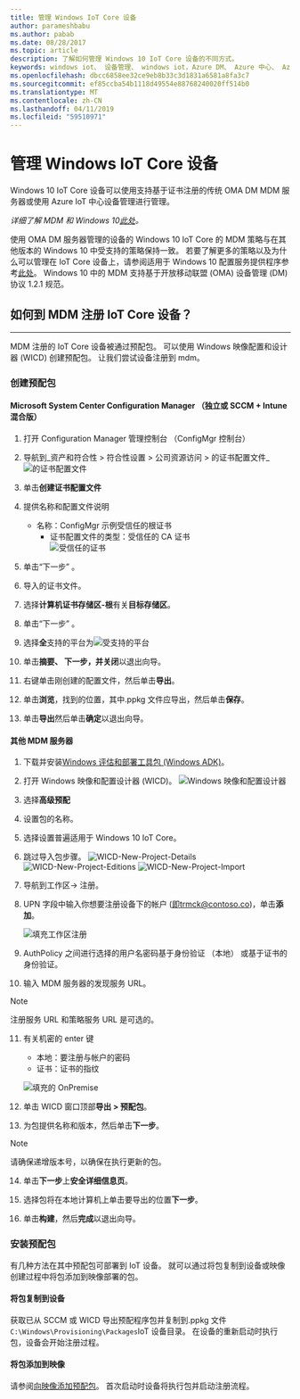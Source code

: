 ```yaml
---
title: 管理 Windows IoT Core 设备
author: parameshbabu
ms.author: pabab
ms.date: 08/28/2017
ms.topic: article
description: 了解如何管理 Windows 10 IoT Core 设备的不同方式。
keywords: windows iot、 设备管理、 windows iot，Azure DM、 Azure 中心、 Azure IoT
ms.openlocfilehash: dbcc6858ee32ce9eb8b33c3d1831a6581a8fa3c7
ms.sourcegitcommit: ef85ccba54b1118d49554e88768240020ff514b0
ms.translationtype: MT
ms.contentlocale: zh-CN
ms.lasthandoff: 04/11/2019
ms.locfileid: "59510971"
---
```

# <a name="managing-windows-iot-core-devices"></a>管理 Windows IoT Core 设备

Windows 10 IoT Core 设备可以使用支持基于证书注册的传统 OMA DM MDM 服务器或使用 Azure IoT 中心设备管理进行管理。  

 _详细了解 MDM 和 Windows 10[此处](https://msdn.microsoft.com/library/windows/hardware/dn914769(v=vs.85).aspx)。_  

使用 OMA DM 服务器管理的设备的 Windows 10 IoT Core 的 MDM 策略与在其他版本的 Windows 10 中受支持的策略保持一致。 若要了解更多的策略以及为什么可以管理在 IoT Core 设备上，请参阅适用于 Windows 10 配置服务提供程序参考[此处](https://aka.ms/csplist)。 Windows 10 中的 MDM 支持基于开放移动联盟 (OMA) 设备管理 (DM) 协议 1.2.1 规范。

## <a name="how-do-i-enroll-an-iot-core-device-into-a-mdm"></a>如何到 MDM 注册 IoT Core 设备？
___
MDM 注册的 IoT Core 设备被通过预配包。 可以使用 Windows 映像配置和设计器 (WICD) 创建预配包。 让我们尝试设备注册到 mdm。

### <a name="creating-a-provisioning-package"></a>创建预配包

#### <a name="microsoft-system-center-configuration-manager-standalone-or-sccmintune-hybrid"></a>Microsoft System Center Configuration Manager （独立或 SCCM + Intune 混合版）

1. 打开 Configuration Manager 管理控制台 （ConfigMgr 控制台）

2. 导航到_资产和符合性 > 符合性设置 > 公司资源访问 > 的证书配置文件_
   ![的证书配置文件](../media/ManagingDevices/ConfigMgr-Certificate-Profiles.PNG)

3. 单击**创建证书配置文件**

4. 提供名称和配置文件说明
   - 名称：ConfigMgr 示例受信任的根证书
     - 证书配置文件的类型：受信任的 CA 证书  
     ![受信任的证书](../media/ManagingDevices/ConfigMgr-Certificate-Profiles-Wizard.png)

5. 单击“下一步” 。

6. 导入的证书文件。

7. 选择**计算机证书存储区-根**有关**目标存储区**。

8. 单击“下一步” 。

9. 选择**全**支持的平台为![受支持的平台](../media/ManagingDevices/ConfigMgr-Certificate-Profiles-Wizard-Supported-Platforms.png)

10. 单击**摘要、 下一步，并关闭**以退出向导。

11. 右键单击刚创建的配置文件，然后单击**导出**。

12. 单击**浏览**，找到的位置，其中.ppkg 文件应导出，然后单击**保存**。

13. 单击**导出**然后单击**确定**以退出向导。

#### <a name="other-mdm-servers"></a>其他 MDM 服务器

1. 下载并安装[Windows 评估和部署工具包 (Windows ADK)](https://developer.microsoft.com/windows/hardware/windows-assessment-deployment-kit)。

2. 打开 Windows 映像和配置设计器 (WICD)。
   ![Windows 映像和配置设计器](../media/ManagingDevices/WICD-Start-Page.png)

3. 选择**高级预配**

4. 设置包的名称。

5. 选择设置普遍适用于 Windows 10 IoT Core。

6. 跳过导入包步骤。
   ![WICD-New-Project-Details](../media/ManagingDevices/WICD-Advanced-Provisioning-New-Project-Details.PNG) 
   ![WICD-New-Project-Editions](../media/ManagingDevices/WICD-Advanced-Provisioning-New-Project-Editions.PNG) 
   ![WICD-New-Project-Import](../media/ManagingDevices/WICD-Advanced-Provisioning-New-Project-Import.PNG)

7. 导航到工作区-> 注册。

8. UPN 字段中输入你想要注册设备下的帐户 (即trmck@contoso.co)，单击**添加**。

   ![填充工作区注册](../media/ManagingDevices/WICD-Workplace-Enrollments-UPN-Filled.png)

9. AuthPolicy 之间进行选择的用户名密码基于身份验证 （本地） 或基于证书的身份验证。

10. 输入 MDM 服务器的发现服务 URL。

> [!NOTE]
> 注册服务 URL 和策略服务 URL 是可选的。

11. 有关机密的 enter 键  
    - 本地：要注册与帐户的密码  
    - 证书：证书的指纹
    
    ![填充的 OnPremise](../media/ManagingDevices/WICD-Workplace-Enrollments-UPN-Details-Filled-Premise.png)  

12. 单击 WICD 窗口顶部**导出 > 预配包**。

13. 为包提供名称和版本，然后单击**下一步**。 

> [!NOTE]
> 请确保递增版本号，以确保在执行更新的包。

14. 单击**下一步**上**安全详细信息页**。

15. 选择包将在本地计算机上单击要导出的位置**下一步**。

16. 单击**构建**，然后**完成**以退出向导。

### <a name="installing-the-provisioning-package"></a>安装预配包

有几种方法在其中预配包可部署到 IoT 设备。 就可以通过将包复制到设备或映像创建过程中将包添加到映像部署的包。

#### <a name="copying-package-to-device"></a>将包复制到设备

获取已从 SCCM 或 WICD 导出预配程序包并复制到.ppkg 文件`C:\Windows\Provisioning\Packages`IoT 设备目录。 在设备的重新启动时执行包，设备会开始注册过程。

#### <a name="adding-package-to-image"></a>将包添加到映像

请参阅[向映像添加预配包](https://docs.microsoft.com/windows-hardware/manufacture/iot/add-a-provisioning-package-to-an-image)。 首次启动时设备将执行包并启动注册流程。
